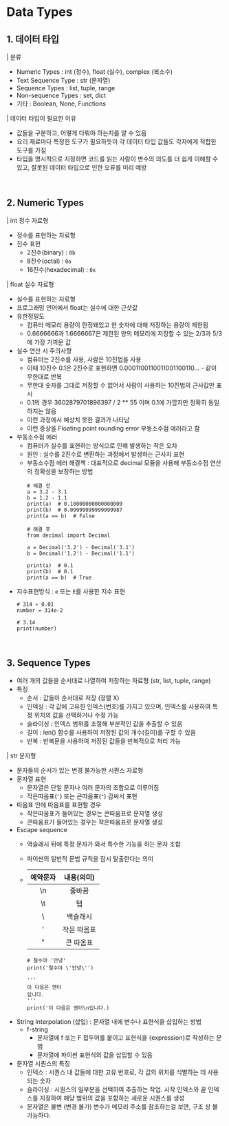 # Data Types

## 1. 데이터 타입
| 분류
- Numeric Types : int (정수), float (실수), complex (복소수)
- Text Sequence Type : str (문자열)
- Sequence Types : list, tuple, range
- Non-sequence Types : set, dict
- 기타 : Boolean, None, Functions

| 데이터 타입이 필요한 이유
- 값들을 구분하고, 어떻게 다뤄야 하는지를 알 수 있음
- 요리 재료마다 특정한 도구가 필요하듯이 각 데이터 타입 값들도 각자에게 적합한 도구를 가짐
- 타입을 명시적으로 지정하면 코드를 읽는 사람이 변수의 의도를 더 쉽게 이해할 수 있고, 잘못된 데이터 타입으로 인한 오류를 미리 예방

<br>

## 2. Numeric Types
| int 정수 자료형
- 정수를 표현하는 자료형
- 진수 표현
  - 2진수(binary) : `0b`
  - 8진수(octal) : `0o`
  - 16진수(hexadecimal) : `0x`

| float 실수 자료형
- 실수를 표현하는 자료형
- 프로그래밍 언어에서 float는 실수에 대한 근삿값
- 유한정밀도
    - 컴퓨터 메모리 용량이 한정돼있고 한 숫자에 대해 저장하는 용량이 제한됨
    - 0.6666666과 1.6666667은 제한된 양의 메모리에 저장할 수 있는 2/3과 5/3에 가장 가까운 값
- 실수 연산 시 주의사항
    - 컴퓨터는 2진수를 사용, 사람은 10진법을 사용
    - 이때 10진수 0.1은 2진수로 표현하면 0.0001100110011001100110... - 같이 무한대로 반복
    - 무한대 숫자를 그대로 저장할 수 없어서 사람이 사용하는 10진법의 근사값만 표시
    - 0.1의 경우 3602879701896397 / 2 ** 55 이며 0.1에 가깝지만 정확히 동일하지는 않음
    - 이런 과정에서 예상치 못한 결과가 나타남
    - 이런 증상을 Floating point rounding error 부동소수점 에러라고 함
- 부동소수점 에러
    - 컴퓨터가 실수를 표현하는 방식으로 인해 발생하는 작은 오차
    - 원인 : 실수를 2진수로 변환하는 과정에서 발생하는 근사치 표현
    - 부동소수점 에러 해결책 : 대표적으로 decimal 모듈을 사용해 부동소수점 연산의 정확성을 보장하는 방법
        ```
        # 해결 전
        a = 3.2 - 3.1
        b = 1.2 - 1.1
        print(a)  # 0.10000000000000009
        print(b)  # 0.09999999999999987
        print(a == b)  # False

        # 해결 후
        from decimal import Decimal

        a = Decimal('3.2') - Decimal('3.1')
        b = Decimal('1.2') - Decimal('1.1')

        print(a)  # 0.1
        print(b)  # 0.1
        print(a == b)  # True
        ```
- 지수표현방식 : `e` 또는 `E`를 사용한 지수 표현
    ```
    # 314 ∗ 0.01
    number = 314e-2

    # 3.14
    print(number)
    ```

<br>

## 3. Sequence Types
- 여러 개의 값들을 순서대로 나열하여 저장하는 자료형 (str, list, tuple, range)
- 특징
  - 순서 : 값들이 순서대로 저장 (정렬 X)
  - 인덱싱 : 각 값에 고유한 인덱스(번호)를 가지고 있으며, 인덱스를 사용하여 특정 위치의 값을 선택하거나 수정 가능
  - 슬라이싱 : 인덱스 범위를 조절해 부분적인 값을 추출할 수 있음
  - 길이 : len() 함수를 사용하여 저장된 값의 개수(길이)를 구할 수 있음
  - 반복 : 반복문을 사용하여 저장된 값들을 반복적으로 처리 가능

| str 문자형
- 문자들의 순서가 있는 변경 불가능한 시퀀스 자료형
- 문자열 표현
    - 문자열은 단일 문자나 여러 문자의 조합으로 이루어짐
    - 작은따옴표(`'`) 또는 큰따옴표(`"`) 감싸서 표현
- 따옴표 안에 따옴표를 표현할 경우
    - 작은따옴표가 들어있는 경우는 큰따옴표로 문자열 생성
    - 큰따옴표가 들어있는 경우는 작은따옴표로 문자열 생성
- Escape sequence
    - 역슬래시 뒤에 특정 문자가 와서 특수한 기능을 하는 문자 조합
    - 파이썬의 일반적 문법 규칙을 잠시 탈출한다는 의미
    - |예약문자|내용(의미)|
      |:------:|:-----------:|
      |\n|줄바꿈|
      |\t|탭|
      |\\ |백슬래시|
      |\'|작은 따옴표|
      |\"|큰 따옴표|
    
        ```
        # 철수야 '안녕'
        print('철수야 \'안녕\'')

        '''
        이 다음은 엔터
        입니다.
        '''
        print('이 다음은 엔터\n입니다.)
        ```
- String Interpolation (삽입) : 문자열 내에 변수나 표현식을 삽입하는 방법
  - f-string
    - 문자열에 f 또는 F 접두어를 붙이고 표현식을 {expression}로 작성하는 문법
    - 문자열에 파이썬 표현식의 값을 삽입할 수 있음
- 문자열 시퀀스의 특징
  - 인덱스 : 시퀀스 내 값들에 대한 고유 번호로, 각 값의 위치를 식별하는 데 사용되는 숫자
  - 슬라이싱 : 시퀀스의 일부분을 선택하여 추출하는 작업. 시작 인덱스와 끝 인덱스를 지정하여 해당 범위의 값을 포함하는 새로운 시퀀스를 생성
  - 문자열은 불변 (변경 불가)
  변수가 메모리 주소를 참조하는걸 보면, 구조 상 불가능하다.